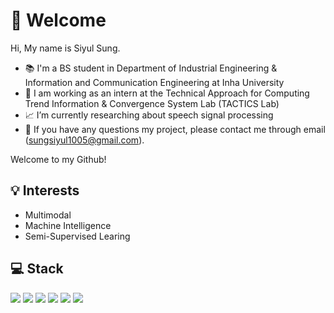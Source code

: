 # 👋 Welcome
Hi, My name is Siyul Sung.
- 📚  I'm a BS student in Department of Industrial Engineering & Information and Communication Engineering at Inha University
- 💼 I am working as an intern at the Technical Approach for Computing Trend Information & Convergence System Lab (TACTICS Lab)
- 📈 I’m currently researching about speech signal processing
- 📧 If you have any questions my project, please contact me through email (sungsiyul1005@gmail.com).

Welcome to my Github!

## 💡 Interests
- Multimodal
- Machine Intelligence
- Semi-Supervised Learing

## 💻 Stack
<img src="https://img.shields.io/badge/Linux-4700A5?style=flat-square&logo=linux&logoColor=white"/> <img src="https://img.shields.io/badge/Python-3776AB?style=flat-square&logo=python&logoColor=white"/> <img src="https://img.shields.io/badge/C++-00599C?style=flat-square&logo=cplusplus&logoColor=white"/>
<img src="https://img.shields.io/badge/Tensorflow-FF6F00?style=flat-square&logo=tensorflow&logoColor=white"/> <img src="https://img.shields.io/badge/Pytorch-FF6F00?style=flat-square&logo=pytorch&logoColor=white"/> <img src="https://img.shields.io/badge/Azure-0078D4?style=flat-square&logo=microsoftazure&logoColor=white"/>
